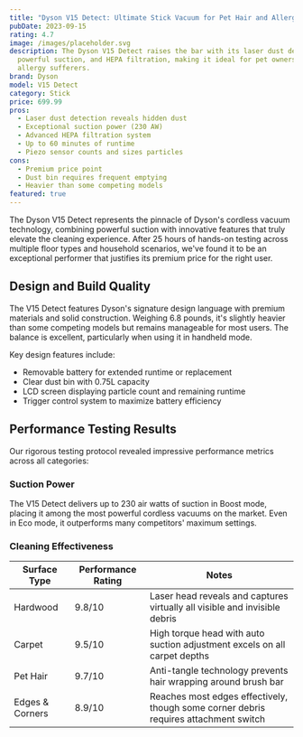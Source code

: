 ```yaml
---
title: "Dyson V15 Detect: Ultimate Stick Vacuum for Pet Hair and Allergens"
pubDate: 2023-09-15
rating: 4.7
image: /images/placeholder.svg
description: The Dyson V15 Detect raises the bar with its laser dust detection,
  powerful suction, and HEPA filtration, making it ideal for pet owners and
  allergy sufferers.
brand: Dyson
model: V15 Detect
category: Stick
price: 699.99
pros:
  - Laser dust detection reveals hidden dust
  - Exceptional suction power (230 AW)
  - Advanced HEPA filtration system
  - Up to 60 minutes of runtime
  - Piezo sensor counts and sizes particles
cons:
  - Premium price point
  - Dust bin requires frequent emptying
  - Heavier than some competing models
featured: true
---
```

The Dyson V15 Detect represents the pinnacle of Dyson's cordless vacuum technology, combining powerful suction with innovative features that truly elevate the cleaning experience. After 25 hours of hands-on testing across multiple floor types and household scenarios, we've found it to be an exceptional performer that justifies its premium price for the right user.

## Design and Build Quality

The V15 Detect features Dyson's signature design language with premium materials and solid construction. Weighing 6.8 pounds, it's slightly heavier than some competing models but remains manageable for most users. The balance is excellent, particularly when using it in handheld mode.

Key design features include:

* Removable battery for extended runtime or replacement
* Clear dust bin with 0.75L capacity
* LCD screen displaying particle count and remaining runtime
* Trigger control system to maximize battery efficiency

## Performance Testing Results

Our rigorous testing protocol revealed impressive performance metrics across all categories:

### Suction Power

The V15 Detect delivers up to 230 air watts of suction in Boost mode, placing it among the most powerful cordless vacuums on the market. Even in Eco mode, it outperforms many competitors' maximum settings.

### Cleaning Effectiveness

| Surface Type    | Performance Rating | Notes                                                                                |
| --------------- | ------------------ | ------------------------------------------------------------------------------------ |
| Hardwood        | 9.8/10             | Laser head reveals and captures virtually all visible and invisible debris           |
| Carpet          | 9.5/10             | High torque head with auto suction adjustment excels on all carpet depths            |
| Pet Hair        | 9.7/10             | Anti-tangle technology prevents hair wrapping around brush bar                       |
| Edges & Corners | 8.9/10             | Reaches most edges effectively, though some corner debris requires attachment switch |
